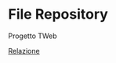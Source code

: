 # File Repository

Progetto TWeb  

[Relazione](https://gitlab2.educ.di.unito.it/st148379/FileRepository/wikis/home)
